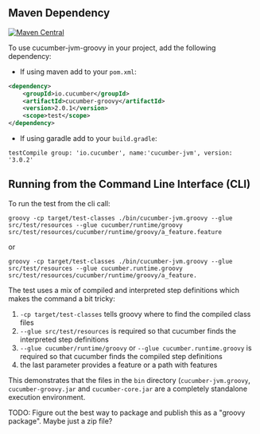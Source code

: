 ## Maven Dependency

[![Maven Central](https://maven-badges.herokuapp.com/maven-central/io.cucumber/cucumber-groovy/badge.svg)](https://maven-badges.herokuapp.com/maven-central/io.cucumber/cucumber-groovy)

To use cucumber-jvm-groovy in your project, add the following dependency:

- If using maven add to your `pom.xml`:

```xml
<dependency>
    <groupId>io.cucumber</groupId>
    <artifactId>cucumber-groovy</artifactId>
    <version>2.0.1</version>
    <scope>test</scope>
</dependency>
```

- If using garadle add to your `build.gradle`:
```
testCompile group: 'io.cucumber', name:'cucumber-jvm', version: '3.0.2'
```

## Running from the Command Line Interface (CLI)

To run the test from the cli call:

    groovy -cp target/test-classes ./bin/cucumber-jvm.groovy --glue src/test/resources --glue cucumber/runtime/groovy src/test/resources/cucumber/runtime/groovy/a_feature.feature

or

    groovy -cp target/test-classes ./bin/cucumber-jvm.groovy --glue src/test/resources --glue cucumber.runtime.groovy src/test/resources/cucumber/runtime/groovy/a_feature.


The test uses a mix of compiled and interpreted step definitions which makes the command a bit tricky:

1. `-cp target/test-classes` tells groovy where to find the compiled class files
2. `--glue src/test/resources` is required so that cucumber finds the interpreted step definitions
3. `--glue cucumber/runtime/groovy` or `--glue cucumber.runtime.groovy` is required so that cucumber finds the compiled step definitions
4. the last parameter provides a feature or a path with features

This demonstrates that the files in the `bin` directory (`cucumber-jvm.groovy`, `cucumber-groovy.jar` and `cucumber-core.jar` 
are a completely standalone execution environment. 

TODO: Figure out the best way to package and publish this as a "groovy package". Maybe just a zip file?
